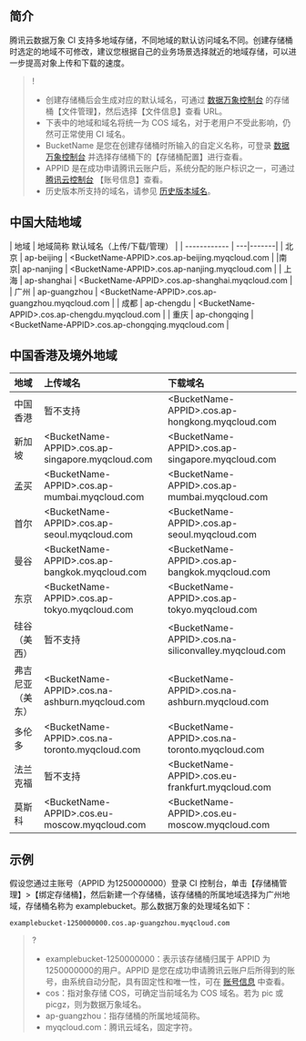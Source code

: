 ## 简介

腾讯云数据万象 CI 支持多地域存储，不同地域的默认访问域名不同。创建存储桶时选定的地域不可修改，建议您根据自己的业务场景选择就近的地域存储，可以进一步提高对象上传和下载的速度。


>!
> - 创建存储桶后会生成对应的默认域名，可通过 [数据万象控制台](https://console.cloud.tencent.com/ci/bucket) 的存储桶【文件管理】，然后选择【文件信息】查看 URL。
> - 下表中的地域和域名将统一为 COS 域名，对于老用户不受此影响，仍然可正常使用 CI 域名。
> - BucketName 是您在创建存储桶时所输入的自定义名称，可登录 [数据万象控制台](https://console.cloud.tencent.com/ci/bucket)  并选择存储桶下的【存储桶配置】进行查看。
> - APPID 是在成功申请腾讯云账户后，系统分配的账户标识之一，可通过 [腾讯云控制台](https://console.cloud.tencent.com/developer) 【账号信息】查看。
>- 历史版本所支持的域名，请参见 [历史版本域名](https://cloud.tencent.com/document/product/460/42849)。


## 中国大陆地域
| 地域         |   地域简称  默认域名（上传/下载/管理）            |
| ------------ | ---|-------|
| 北京 |     ap-beijing        |     &lt;BucketName-APPID&gt;.cos.ap-beijing.myqcloud.com   | 
|南京|       ap-nanjing         |    &lt;BucketName-APPID&gt;.cos.ap-nanjing.myqcloud.com   | 
| 上海 |       ap-shanghai       |   &lt;BucketName-APPID&gt;.cos.ap-shanghai.myqcloud.com  |
| 广州 |     ap-guangzhou          |   &lt;BucketName-APPID&gt;.cos.ap-guangzhou.myqcloud.com | 
| 成都 |     ap-chengdu          |   &lt;BucketName-APPID&gt;.cos.ap-chengdu.myqcloud.com   | 
| 重庆 |     ap-chongqing          |      &lt;BucketName-APPID&gt;.cos.ap-chongqing.myqcloud.com  |


## 中国香港及境外地域


| 地域     | 上传域名                                         | 下载域名                               |
| :------- | :----------------------------------------------- | :------------------------------------- |
| 中国香港 | 暂不支持  | &lt;BucketName-APPID&gt;.cos.ap-hongkong.myqcloud.com |
| 新加坡  | &lt;BucketName-APPID&gt;.cos.ap-singapore.myqcloud.com | &lt;BucketName-APPID&gt;.cos.ap-singapore.myqcloud.com |
| 孟买    | &lt;BucketName-APPID&gt;.cos.ap-mumbai.myqcloud.com | &lt;BucketName-APPID&gt;.cos.ap-mumbai.myqcloud.com |
|  首尔  |  &lt;BucketName-APPID>.cos.ap-seoul.myqcloud.com  |   &lt;BucketName-APPID>.cos.ap-seoul.myqcloud.com  |
|  曼谷   |   &lt;BucketName-APPID>.cos.ap-bangkok.myqcloud.com  |   &lt;BucketName-APPID>.cos.ap-bangkok.myqcloud.com  |  
| 东京   |  &lt;BucketName-APPID>.cos.ap-tokyo.myqcloud.com   |   &lt;BucketName-APPID>.cos.ap-tokyo.myqcloud.com   |  
| 硅谷（美西）    | 暂不支持 | &lt;BucketName-APPID>.cos.na-siliconvalley.myqcloud.com  |
|  弗吉尼亚（美东）|   &lt;BucketName-APPID>.cos.na-ashburn.myqcloud.com  |  &lt;BucketName-APPID>.cos.na-ashburn.myqcloud.com  |
| 多伦多  | &lt;BucketName-APPID&gt;.cos.na-toronto.myqcloud.com | &lt;BucketName-APPID&gt;.cos.na-toronto.myqcloud.com  |
| 法兰克福    | 暂不支持 |  &lt;BucketName-APPID>.cos.eu-frankfurt.myqcloud.com   |
| 莫斯科   | &lt;BucketName-APPID&gt;.cos.eu-moscow.myqcloud.com   | &lt;BucketName-APPID&gt;.cos.eu-moscow.myqcloud.com   |



## 示例

假设您通过主账号（APPID 为1250000000）登录 CI 控制台，单击【存储桶管理】>【绑定存储桶】，然后新建一个存储桶，该存储桶的所属地域选择为广州地域，存储桶名称为 examplebucket。那么数据万象的处理域名如下：
```shell
examplebucket-1250000000.cos.ap-guangzhou.myqcloud.com
```

>?
>- examplebucket-1250000000：表示该存储桶归属于 APPID 为1250000000的用户。APPID 是您在成功申请腾讯云账户后所得到的账号，由系统自动分配，具有固定性和唯一性，可在 [账号信息](https://console.cloud.tencent.com/developer) 中查看。
>- cos：指对象存储 COS，可确定当前域名为 COS 域名。若为 pic 或 picgz，则为数据万象域名。
>- ap-guangzhou：指存储桶的所属地域简称。
>- myqcloud.com：腾讯云域名，固定字符。



